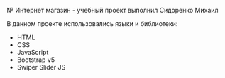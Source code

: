 № Интернет магазин - учебный проект выполнил Сидоренко Михаил

В данном проекте использовались языки и библиотеки:
- HTML
- CSS
- JavaScript
- Bootstrap v5
- Swiper Slider JS
